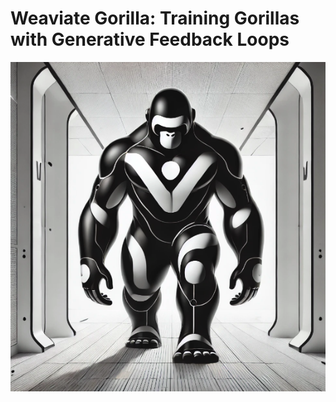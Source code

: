 # Weaviate Gorilla: Training Gorillas with Generative Feedback Loops

![Weaviate Gorilla](./visuals/weaviate-gorillas/gorilla-1.png)




